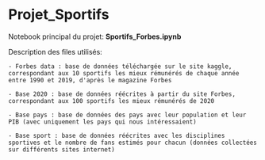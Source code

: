 # Projet_Sportifs

Notebook principal du projet: **Sportifs_Forbes.ipynb**

Description des files utilisés:  

    - Forbes data : base de données téléchargée sur le site kaggle, correspondant aux 10 sportifs les mieux rémunérés de chaque année entre 1990 et 2019, d'après le magazine Forbes
    
    - Base 2020 : base de données réécrites à partir du site Forbes, correspondant aux 100 sportifs les mieux rémunérés de 2020
    
    - Base pays : base de données des pays avec leur population et leur PIB (avec uniquement les pays qui nous intéressaient)
    
    - Base sport : base de données réécrites avec les disciplines sportives et le nombre de fans estimés pour chacun (données collectées sur différents sites internet)
